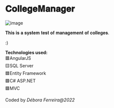 # 𝐂𝐨𝐥𝐥𝐞𝐠𝐞𝐌𝐚𝐧𝐚𝐠𝐞𝐫
![image](https://user-images.githubusercontent.com/79454375/155453765-62772e6b-1b6d-4fb3-b1ce-9d536c22995d.png)

𝐓𝐡𝐢𝐬 𝐢𝐬 𝐚 𝐬𝐲𝐬𝐭𝐞𝐦 𝐭𝐞𝐬𝐭 𝐨𝐟 𝐦𝐚𝐧𝐚𝐠𝐞𝐦𝐞𝐧𝐭 𝐨𝐟 𝐜𝐨𝐥𝐥𝐞𝐠𝐞𝐬.

:)

<b>Technologies used:</b>
<br>
🟥AngularJS
<br>
🟨SQL Server
<br>
🟦Entity Framework
<br>
🟩C# ASP.NET
<br>
🟪MVC



Coded by <i>Débora Ferreira@2022</i>
